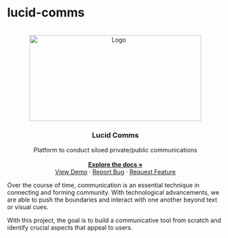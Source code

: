 # lucid-comms

<!--
npx create-next-app@latest lucid-comms --typescript --tailwind --eslint
npx shadcn-ui@latest init
-->

<!-- PROJECT LOGO -->
<br />
<div align="center" id='readme-top'>
  <img src="https://i.pinimg.com/originals/a7/b3/25/a7b3256d971510ccb81c29b4c394b720.gif" target="_blank" alt="Logo" width="400" height="200">

  <h3 align="center">Lucid Comms</h3>

  <p align="center">
    Platform to conduct siloed private/public communications
    <br />
    <br />
    <a href="https://github.com/WackyChomp/lucid-comms"><strong>Explore the docs »</strong></a>
    <br />
    <a href="https://github.com/WackyChomp/lucid-comms">View Demo</a>
    ·
    <a href="https://github.com/WackyChomp/lucid-comms/issues">Report Bug</a>
    ·
    <a href="https://github.com/WackyChomp/lucid-comms/issues">Request Feature</a>
  </p>
</div>

Over the course of time, communication is an essential technique in connecting and forming community. With technological advancements, we are able to push the boundaries and interact with one another beyond text or visual cues.

With this project, the goal is to build a communicative tool from scratch and identify crucial aspects that appeal to users.
